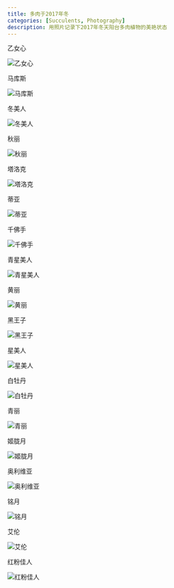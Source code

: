 ```yaml
---
title: 多肉于2017年冬
categories: [Succulents, Photography]
description: 用照片记录下2017年冬天阳台多肉植物的美艳状态
---
```


乙女心

![乙女心](/assets/img/20180101/DSC00143.JPG)

马库斯

![马库斯](/assets/img/20180101/DSC00182.JPG)

<!-- more -->

冬美人

![冬美人](/assets/img/20180101/DSC00202.JPG)

秋丽

![秋丽](/assets/img/20180101/DSC00212.JPG)

塔洛克

![塔洛克](/assets/img/20180101/DSC00159.JPG)

蒂亚

![蒂亚](/assets/img/20180101/DSC00138.JPG)

千佛手

![千佛手](/assets/img/20180101/DSC00154.JPG)

青星美人

![青星美人](/assets/img/20180101/DSC00114.JPG)

黄丽

![黄丽](/assets/img/20180101/DSC00160.JPG)

黑王子

![黑王子](/assets/img/20180101/DSC00200.JPG)

星美人

![星美人](/assets/img/20180101/DSC00165.JPG)

白牡丹

![白牡丹](/assets/img/20180101/DSC00148.JPG)

青丽

![青丽](/assets/img/20180101/DSC00144.JPG)

姬胧月

![姬胧月](/assets/img/20180101/DSC00183.JPG)

奥利维亚

![奥利维亚](/assets/img/20180101/DSC00215.JPG)

铭月

![铭月](/assets/img/20180101/DSC00217.JPG)

艾伦

![艾伦](/assets/img/20180101/DSC00188.JPG)

红粉佳人

![红粉佳人](/assets/img/20180101/DSC00191.JPG)